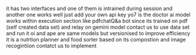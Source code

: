 it has two interfaces and one of them is intrained during session and another one works well just add your own api key 
yo7 is the doctor ai model works within  execution section like pdfchatQ&a bot since its trained on pdf (self created data set) and relay on gemini model contact us to use data set and run it
oi and ape are same models but versionised to improve efficiency it is a nutrtion planner and food sorter based on its compostion and image recogintiion contatct us to implement
